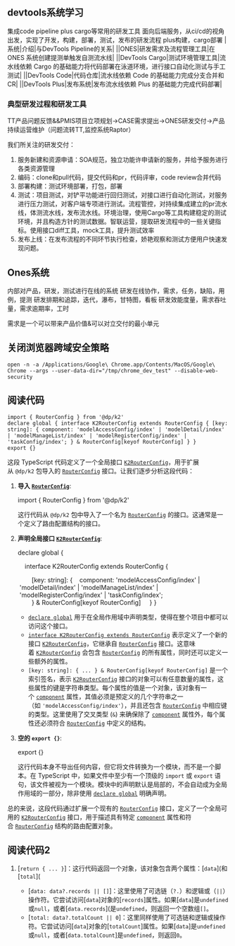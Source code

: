 ## devtools系统学习
集成code pipeline plus cargo等常用的研发工具
面向后端服务，从ci/cd的视角出发，实现了开发，构建，部署，测试，发布的研发流程
plus构建，cargo部署
|系统|介绍|与DevTools Pipeline的关系|
||ONES|研发需求及流程管理工具|在 ONES 系统创建提测单触发自测流水线|
||DevTools Cargo|测试环境管理工具|流水线依赖 Cargo 的基础能力将代码部署在泳道环境，进行接口自动化测试与手工测试|
||DevTools Code|代码仓库|流水线依赖 Code 的基础能力完成分支合并和CR|
||DevTools Plus|发布系统|发布流水线依赖 Plus 的基础能力完成代码部署|

### 典型研发过程和研发工具
TT产品问题反馈&&PMIS项目立项规划->CASE需求提出->ONES研发交付->产品持续运营维护（问题流转TT,监控系统Raptor）

我们所关注的研发交付：
1. 服务新建和资源申请：SOA规范，独立功能许申请新的服务，并给予服务进行各类资源管理
2. 编码：clone和pull代码，提交代码和pr，代码评审，code review合并代码
3. 部署构建：测试环境部署，打包，部署
4. 测试：项目测试，对铲平功能进行回归测试，对接口进行自动化测试，对服务进行压力测试，对客户端专项进行测试。流程管控，对持续集成建立的pr流水线，体测流水线，发布流水线。环境治理，使用Cargo等工具构建稳定的测试环境，并且构造方针的测试数据。智联运营，提取研发流程中的一些关键指标。使用接口diff工具，mock工具，提升测试效率
5. 发布上线：在发布流程的不同环节执行检查，娇艳观察和测试方便用户快速发现问题。
## Ones系统
内部对产品，研发，测试进行在线的系统
研发在线协作，需求，任务，缺陷，用例，提测
研发排期和追踪，迭代，瀑布，甘特图，看板
研发效能度量，需求吞吐量，需求逾期率，工时

需求是一个可以带来产品价值&可以对立交付的最小单元




## 关闭浏览器跨域安全策略
```
open -n -a /Applications/Google\ Chrome.app/Contents/MacOS/Google\ Chrome --args --user-data-dir="/tmp/chrome_dev_test" --disable-web-security
```


## 阅读代码
```
import { RouterConfig } from '@dp/k2'
declare global { interface K2RouterConfig extends RouterConfig { [key: string]: { component: 'modelAccessConfig/index' | 'modelDetail/index' | 'modelManageList/index' | 'modelRegisterConfig/index' | 'taskConfig/index'; } & RouterConfig[keyof RouterConfig] } }
export {} 
```

这段 TypeScript 代码定义了一个全局接口 [`K2RouterConfig`](vscode-file://vscode-app/Applications/Visual%20Studio%20Code.app/Contents/Resources/app/out/vs/code/electron-sandbox/workbench/workbench.html "src/build/router.ts")，用于扩展从 `@dp/k2` 包导入的 [`RouterConfig`](vscode-file://vscode-app/Applications/Visual%20Studio%20Code.app/Contents/Resources/app/out/vs/code/electron-sandbox/workbench/workbench.html "node_modules/.pnpm/@dp+k2@1.1.0_@types+node@20.12.12_eslint@8.57.0_prop-types@15.8.1/node_modules/@dp/k2/dist/types/config.d.ts") 接口。让我们逐步分析这段代码：

1. **导入 [`RouterConfig`](vscode-file://vscode-app/Applications/Visual%20Studio%20Code.app/Contents/Resources/app/out/vs/code/electron-sandbox/workbench/workbench.html "node_modules/.pnpm/@dp+k2@1.1.0_@types+node@20.12.12_eslint@8.57.0_prop-types@15.8.1/node_modules/@dp/k2/dist/types/config.d.ts")**:
    
    import { RouterConfig } from '@dp/k2'
    
    这行代码从 `@dp/k2` 包中导入了一个名为 [`RouterConfig`](vscode-file://vscode-app/Applications/Visual%20Studio%20Code.app/Contents/Resources/app/out/vs/code/electron-sandbox/workbench/workbench.html "node_modules/.pnpm/@dp+k2@1.1.0_@types+node@20.12.12_eslint@8.57.0_prop-types@15.8.1/node_modules/@dp/k2/dist/types/config.d.ts") 的接口。这通常是一个定义了路由配置结构的接口。
    
2. **声明全局接口 [`K2RouterConfig`](vscode-file://vscode-app/Applications/Visual%20Studio%20Code.app/Contents/Resources/app/out/vs/code/electron-sandbox/workbench/workbench.html "src/build/router.ts")**:
    
    declare global {
    
        interface K2RouterConfig extends RouterConfig {
    
            [key: string]: {
   component: 'modelAccessConfig/index' | 'modelDetail/index' | 'modelManageList/index' | 'modelRegisterConfig/index' | 'taskConfig/index';
            } & RouterConfig[keyof RouterConfig]
        }
    }
    
    - [`declare global`](vscode-file://vscode-app/Applications/Visual%20Studio%20Code.app/Contents/Resources/app/out/vs/code/electron-sandbox/workbench/workbench.html "src/build/router.ts") 用于在全局作用域中声明类型，使得在整个项目中都可以访问这个接口。
    - [`interface K2RouterConfig extends RouterConfig`](vscode-file://vscode-app/Applications/Visual%20Studio%20Code.app/Contents/Resources/app/out/vs/code/electron-sandbox/workbench/workbench.html "node_modules/.pnpm/@dp+k2@1.1.0_@types+node@20.12.12_eslint@8.57.0_prop-types@15.8.1/node_modules/@dp/k2/dist/types/config.d.ts") 表示定义了一个新的接口 [`K2RouterConfig`](vscode-file://vscode-app/Applications/Visual%20Studio%20Code.app/Contents/Resources/app/out/vs/code/electron-sandbox/workbench/workbench.html "src/build/router.ts")，它继承自 [`RouterConfig`](vscode-file://vscode-app/Applications/Visual%20Studio%20Code.app/Contents/Resources/app/out/vs/code/electron-sandbox/workbench/workbench.html "node_modules/.pnpm/@dp+k2@1.1.0_@types+node@20.12.12_eslint@8.57.0_prop-types@15.8.1/node_modules/@dp/k2/dist/types/config.d.ts") 接口。这意味着 [`K2RouterConfig`](vscode-file://vscode-app/Applications/Visual%20Studio%20Code.app/Contents/Resources/app/out/vs/code/electron-sandbox/workbench/workbench.html "src/build/router.ts") 会包含 [`RouterConfig`](vscode-file://vscode-app/Applications/Visual%20Studio%20Code.app/Contents/Resources/app/out/vs/code/electron-sandbox/workbench/workbench.html "node_modules/.pnpm/@dp+k2@1.1.0_@types+node@20.12.12_eslint@8.57.0_prop-types@15.8.1/node_modules/@dp/k2/dist/types/config.d.ts") 的所有属性，同时还可以定义一些额外的属性。
    - `[key: string]: { ... } & RouterConfig[keyof RouterConfig]` 是一个索引签名，表示 [`K2RouterConfig`](vscode-file://vscode-app/Applications/Visual%20Studio%20Code.app/Contents/Resources/app/out/vs/code/electron-sandbox/workbench/workbench.html "src/build/router.ts") 接口的对象可以有任意数量的属性，这些属性的键是字符串类型。每个属性的值是一个对象，该对象有一个 [`component`](vscode-file://vscode-app/Applications/Visual%20Studio%20Code.app/Contents/Resources/app/out/vs/code/electron-sandbox/workbench/workbench.html "src/build/router.ts") 属性，其值必须是预定义的几个字符串之一（如 `'modelAccessConfig/index'`），并且还包含 [`RouterConfig`](vscode-file://vscode-app/Applications/Visual%20Studio%20Code.app/Contents/Resources/app/out/vs/code/electron-sandbox/workbench/workbench.html "node_modules/.pnpm/@dp+k2@1.1.0_@types+node@20.12.12_eslint@8.57.0_prop-types@15.8.1/node_modules/@dp/k2/dist/types/config.d.ts") 中相应键的类型。这里使用了交叉类型 (`&`) 来确保除了 [`component`](vscode-file://vscode-app/Applications/Visual%20Studio%20Code.app/Contents/Resources/app/out/vs/code/electron-sandbox/workbench/workbench.html "src/build/router.ts") 属性外，每个属性还必须符合 [`RouterConfig`](vscode-file://vscode-app/Applications/Visual%20Studio%20Code.app/Contents/Resources/app/out/vs/code/electron-sandbox/workbench/workbench.html "node_modules/.pnpm/@dp+k2@1.1.0_@types+node@20.12.12_eslint@8.57.0_prop-types@15.8.1/node_modules/@dp/k2/dist/types/config.d.ts") 中定义的结构。
3. **空的 `export {}`**:
    
    export {}
    
    这行代码本身不导出任何内容，但它将文件转换为一个模块，而不是一个脚本。在 TypeScript 中，如果文件中至少有一个顶级的 `import` 或 `export` 语句，该文件被视为一个模块。模块中的声明默认是局部的，不会自动成为全局作用域的一部分，除非使用 [`declare global`](vscode-file://vscode-app/Applications/Visual%20Studio%20Code.app/Contents/Resources/app/out/vs/code/electron-sandbox/workbench/workbench.html "src/build/router.ts") 明确声明。
    

总的来说，这段代码通过扩展一个现有的 [`RouterConfig`](vscode-file://vscode-app/Applications/Visual%20Studio%20Code.app/Contents/Resources/app/out/vs/code/electron-sandbox/workbench/workbench.html "node_modules/.pnpm/@dp+k2@1.1.0_@types+node@20.12.12_eslint@8.57.0_prop-types@15.8.1/node_modules/@dp/k2/dist/types/config.d.ts") 接口，定义了一个全局可用的 [`K2RouterConfig`](vscode-file://vscode-app/Applications/Visual%20Studio%20Code.app/Contents/Resources/app/out/vs/code/electron-sandbox/workbench/workbench.html "src/build/router.ts") 接口，用于描述具有特定 [`component`](vscode-file://vscode-app/Applications/Visual%20Studio%20Code.app/Contents/Resources/app/out/vs/code/electron-sandbox/workbench/workbench.html "src/build/router.ts") 属性和符合 [`RouterConfig`](vscode-file://vscode-app/Applications/Visual%20Studio%20Code.app/Contents/Resources/app/out/vs/code/electron-sandbox/workbench/workbench.html "node_modules/.pnpm/@dp+k2@1.1.0_@types+node@20.12.12_eslint@8.57.0_prop-types@15.8.1/node_modules/@dp/k2/dist/types/config.d.ts") 结构的路由配置对象。

## 阅读代码2
1. [`return { ... }`]：这行代码返回一个对象，该对象包含两个属性：[`data`](和[`total`](
    
    - [`data: data?.records || []`]：这里使用了可选链（`?.`）和逻辑或（`||`）操作符。它尝试访问[`data`]对象的[`records`]属性。如果[`data`]是`undefined`或`null`，或者[`data.records`](是`undefined`，则返回一个空数组`[]`。
    - [`total: data?.totalCount || 0`]：这里同样使用了可选链和逻辑或操作符。它尝试访问[`data`]对象的[`totalCount`]属性。如果[`data`]是`undefined`或`null`，或者[`data.totalCount`]是`undefined`，则返回`0`。